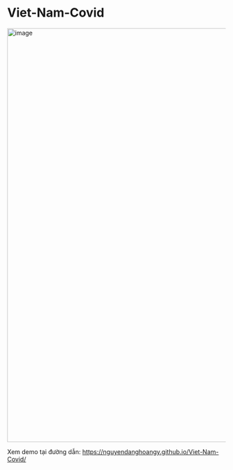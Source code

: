 # Viet-Nam-Covid

<img width="955" alt="image" src="https://user-images.githubusercontent.com/80016805/162869841-2a4ae5e4-ba86-460d-aea9-10cb13da1e42.png">

Xem demo tại đường dẫn: https://nguyendanghoangy.github.io/Viet-Nam-Covid/
